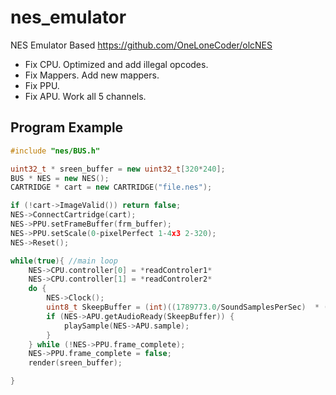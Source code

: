 # nes_emulator
NES Emulator 
Based https://github.com/OneLoneCoder/olcNES
- Fix CPU. Optimized and add illegal opcodes.
- Fix Mappers. Add new mappers.
- Fix PPU.
- Fix APU. Work all 5 channels.

## Program Example
```C++
#include "nes/BUS.h"

uint32_t * sreen_buffer = new uint32_t[320*240];
BUS * NES = new NES();
CARTRIDGE * cart = new CARTRIDGE("file.nes");

if (!cart->ImageValid()) return false;
NES->ConnectCartridge(cart);
NES->PPU.setFrameBuffer(frm_buffer);
NES->PPU.setScale(0-pixelPerfect 1-4x3 2-320);
NES->Reset();

while(true){ //main loop
    NES->CPU.controller[0] = *readControler1*
    NES->CPU.controller[1] = *readControler2*
    do { 
        NES->Clock();
        uint8_t SkeepBuffer = (int)((1789773.0/SoundSamplesPerSec)  * ((double) currentFPS / 59.0));
        if (NES->APU.getAudioReady(SkeepBuffer)) {
            playSample(NES->APU.sample);
        }
    } while (!NES->PPU.frame_complete);
    NES->PPU.frame_complete = false;
    render(sreen_buffer);

}
```
